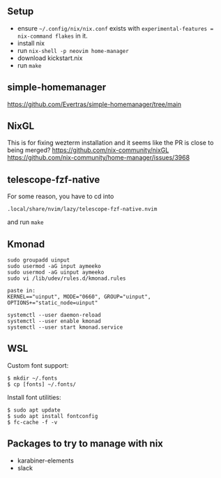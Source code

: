 ## Setup
- ensure `~/.config/nix/nix.conf` exists with `experimental-features = nix-command flakes` in it.
- install nix
- run `nix-shell -p neovim home-manager`
- download kickstart.nix
- run `make`

## simple-homemanager
https://github.com/Evertras/simple-homemanager/tree/main

## NixGL
This is for fixing wezterm installation and it seems like the PR is close to being merged?
https://github.com/nix-community/nixGL
https://github.com/nix-community/home-manager/issues/3968


## telescope-fzf-native

For some reason, you have to cd into
```
.local/share/nvim/lazy/telescope-fzf-native.nvim
```
and run `make`

## Kmonad
```
sudo groupadd uinput
sudo usermod -aG input aymeeko
sudo usermod -aG uinput aymeeko
sudo vi /lib/udev/rules.d/kmonad.rules

paste in:
KERNEL=="uinput", MODE="0660", GROUP="uinput", OPTIONS+="static_node=uinput"

systemctl --user daemon-reload
systemctl --user enable kmonad
systemctl --user start kmonad.service
```


## WSL

Custom font support:
```
$ mkdir ~/.fonts
$ cp [fonts] ~/.fonts/
```

Install font utilities:
```
$ sudo apt update
$ sudo apt install fontconfig
$ fc-cache -f -v
```

## Packages to try to manage with nix
- karabiner-elements
- slack
